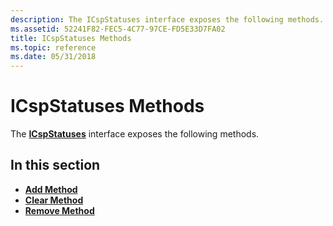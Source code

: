```yaml
---
description: The ICspStatuses interface exposes the following methods.
ms.assetid: 52241F82-FEC5-4C77-97CE-FD5E33D7FA02
title: ICspStatuses Methods
ms.topic: reference
ms.date: 05/31/2018
---
```


# ICspStatuses Methods

The [**ICspStatuses**](/windows/desktop/api/CertEnroll/nn-certenroll-icspstatuses) interface exposes the following methods.

## In this section

-   [**Add Method**](/windows/desktop/api/CertEnroll/nf-certenroll-icspstatuses-add)
-   [**Clear Method**](/windows/desktop/api/CertEnroll/nf-certenroll-icspstatuses-clear)
-   [**Remove Method**](/windows/desktop/api/CertEnroll/nf-certenroll-icspstatuses-remove)

 

 



